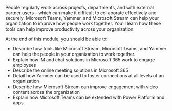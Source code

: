 People regularly work across projects, departments, and with external partner users – which can make it difficult to collaborate effectively and securely. Microsoft Teams, Yammer, and Microsoft Stream can help your organization to improve how people work together. You'll learn how these tools can help improve productivity across your organization.

At the end of this module, you should be able to:

- Describe how tools like Microsoft Stream, Microsoft Teams, and Yammer can help the people in your organization to work together.
- Explain how IM and chat solutions in Microsoft 365 work to engage employees
- Describe the online meeting solutions in Microsoft 365
- Detail how Yammer can be used to foster connections at all levels of an organization
- Describe how Microsoft Stream can improve engagement with video content across the organization
- Explain how Microsoft Teams can be extended with Power Platform and apps
